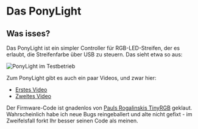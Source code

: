 Das PonyLight
============

Was isses?
-------------

Das PonyLight ist ein simpler Controller für RGB-LED-Streifen, der es erlaubt, die Streifenfarbe über USB zu steuern. Das sieht etwa so aus:

![PonyLight im Testbetrieb](https://i.ytimg.com/vi/jzQg4Vs92UQ/mqdefault.jpg)

Zum PonyLight gibt es auch ein paar Videos, und zwar hier:

 - [Erstes Video](http://youtu.be/obpAEXGJzy8)
 - [Zweites Video](http://youtu.be/9RLEF0E1XvM)

Der Firmware-Code ist gnadenlos von [Pauls Rogalinskis TinyRGB](https://github.com/pulsar256/tinyrgb) geklaut. Wahrscheinlich habe ich neue Bugs reingeballert und alte nicht gefixt - im Zweifelsfall forkt Ihr besser seinen Code als meinen.
